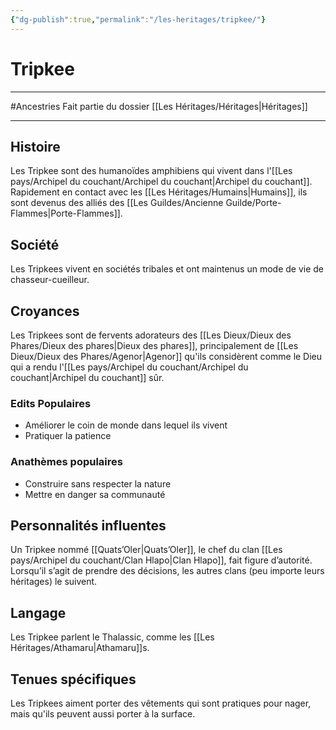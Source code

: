 ```yaml
---
{"dg-publish":true,"permalink":"/les-heritages/tripkee/"}
---
```


# Tripkee
---
#Ancestries 
Fait partie du dossier [[Les Héritages/Héritages\|Héritages]]

-------
## Histoire
Les Tripkee sont des humanoïdes amphibiens qui vivent dans l'[[Les pays/Archipel du couchant/Archipel du couchant\|Archipel du couchant]]. Rapidement en contact avec les [[Les Héritages/Humains\|Humains]], ils sont devenus des alliés des [[Les Guildes/Ancienne Guilde/Porte-Flammes\|Porte-Flammes]].
## Société
Les Tripkees vivent en sociétés tribales et ont maintenus un mode de vie de chasseur-cueilleur.
## Croyances
Les Tripkees sont de fervents adorateurs des [[Les Dieux/Dieux des Phares/Dieux des phares\|Dieux des phares]], principalement de [[Les Dieux/Dieux des Phares/Agenor\|Agenor]] qu'ils considèrent comme le Dieu qui a rendu l'[[Les pays/Archipel du couchant/Archipel du couchant\|Archipel du couchant]] sûr.
### Edits Populaires
- Améliorer le coin de monde dans lequel ils vivent
- Pratiquer la patience
### Anathèmes populaires
- Construire sans respecter la nature
- Mettre en danger sa communauté
## Personnalités influentes
Un Tripkee nommé [[Quats’Oler\|Quats’Oler]], le chef du clan [[Les pays/Archipel du couchant/Clan Hlapo\|Clan Hlapo]], fait figure d’autorité. Lorsqu’il s’agit de prendre des décisions, les autres clans (peu importe leurs héritages) le suivent.
## Langage
Les Tripkee parlent le Thalassic, comme les [[Les Héritages/Athamaru\|Athamaru]]s.
## Tenues spécifiques
Les Tripkees aiment porter des vêtements qui sont pratiques pour nager, mais qu'ils peuvent aussi porter à la surface.